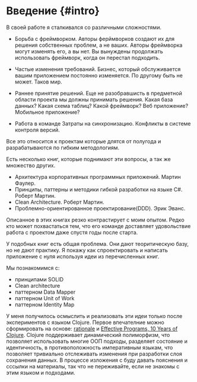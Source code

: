 # Введение {#intro}

В своей работе я сталкивался со различными сложностями.

* Борьба с фреймворком.
  Авторы ферймворков создают их для решения собственных проблем, а не ваших.
  Авторы фреймворка могут изменять его, а вы нет.
  Вы вынуждены продолжать использовать фреймворк, когда он перестал подходить.

* Частые изменения требований.
  Бизнес, который обслуживается вашим приложением постоянно изменяется.
  По другому быть не может. Таков мир.

* Раннее принятие решений.
  Еще не разобравшисть в предметной области проекта мы должны принимать решения.
  Какая база данных? Какая схема таблиц?
  Какой фреймворк?
  Веб приложение? Мобильное приложение?

* Работа в команде
  Затраты на синхронизацию.
  Конфликты в системе контроля версий.

Все это относится к проектам которые длятся от полугода
и разрабатываются по гибким методологиям.

Есть несколько книг, которые поднимают эти вопросы, а так же множество других.

* Архитектура корпоративных программных приложений. Мартин Фаулер.
* Принципы, паттерны и методики гибкой разработки на языке C\#. Роберт Мартин.
* Clean Architecture. Роберт Мартин.
* Проблемно-ориентированное проектирование\(DDD\). Эрик Эванс.

Описанное в этих книгах резко контрастирует с моим опытом.
Редко кто может похвастаться тем,
что его команде доставляет удовольствие работа с проектом даже спустя годы после старта.

У подобных книг есть общая проблема. Они дают теоритическую базу, но не дают практику.
Я покажу как спроектировать и написать приложение с нуля используя идеи из перечисленных книг.

Мы познакомимся с:

* принципами SOLID
* Clean architecture
* паттерном Data Mapper
* паттерном Unit of Work
* паттерном Identity Map

У меня получилось осмыслить и реализовать эти идеи только после экспериментов
с языком Clojure. Первое впечателние можно сформировать на основе:
[rationale](https://clojure.org/about/rationale) и
[Effective Programs, 10 Years of Clojure](https://github.com/matthiasn/talk-transcripts/blob/master/Hickey_Rich/EffectivePrograms.md).
Clojure поддерживает динамический полиморфизм, что позволяет использовать многие ООП подходы,
разделяет состояние и идентичность, в противоположность императивным языкам,
что позволяет тривиально отслеживать изменения при разработки слоя сохранения данных.
В процессе изложения с буду давать пояснения и сссылки на материалы,
так что не переживайте, если не знакомы с этим языком и подходами.
